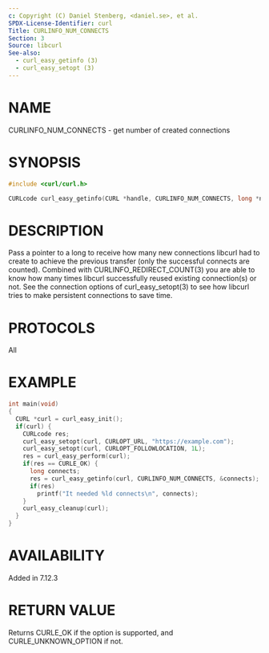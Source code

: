 ```yaml
---
c: Copyright (C) Daniel Stenberg, <daniel.se>, et al.
SPDX-License-Identifier: curl
Title: CURLINFO_NUM_CONNECTS
Section: 3
Source: libcurl
See-also:
  - curl_easy_getinfo (3)
  - curl_easy_setopt (3)
---
```


# NAME

CURLINFO_NUM_CONNECTS - get number of created connections

# SYNOPSIS

~~~c
#include <curl/curl.h>

CURLcode curl_easy_getinfo(CURL *handle, CURLINFO_NUM_CONNECTS, long *nump);
~~~

# DESCRIPTION

Pass a pointer to a long to receive how many new connections libcurl had to
create to achieve the previous transfer (only the successful connects are
counted). Combined with CURLINFO_REDIRECT_COUNT(3) you are able to know how
many times libcurl successfully reused existing connection(s) or not. See the
connection options of curl_easy_setopt(3) to see how libcurl tries to make
persistent connections to save time.

# PROTOCOLS

All

# EXAMPLE

~~~c
int main(void)
{
  CURL *curl = curl_easy_init();
  if(curl) {
    CURLcode res;
    curl_easy_setopt(curl, CURLOPT_URL, "https://example.com");
    curl_easy_setopt(curl, CURLOPT_FOLLOWLOCATION, 1L);
    res = curl_easy_perform(curl);
    if(res == CURLE_OK) {
      long connects;
      res = curl_easy_getinfo(curl, CURLINFO_NUM_CONNECTS, &connects);
      if(res)
        printf("It needed %ld connects\n", connects);
    }
    curl_easy_cleanup(curl);
  }
}
~~~

# AVAILABILITY

Added in 7.12.3

# RETURN VALUE

Returns CURLE_OK if the option is supported, and CURLE_UNKNOWN_OPTION if not.
